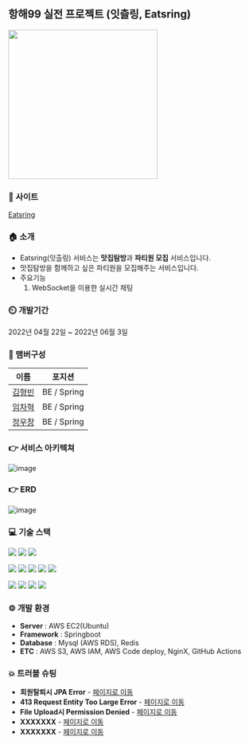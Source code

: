 ## 항해99 실전 프로젝트 (잇츨링, Eatsring)
<img src="https://user-images.githubusercontent.com/35111721/170951097-56be66d4-e3a1-4836-8de9-86df30afa96e.png" width="300" height="300"/>


### 🔗 사이트
[Eatsring](https://eatsring.com)


### 🏠 소개
- Eatsring(잇츨링) 서비스는 <b>맛집탐방</b>과 <b>파티원 모집</b> 서비스입니다.
- 맛집탐방을 함께하고 싶은 파티원을 모집해주는 서비스입니다.
- 주요기능
  1. WebSocket을 이용한 실시간 채팅


### ⏲️ 개발기간
2022년 04월 22일 ~ 2022년 06월 3일


### 🧙 맴버구성
|  이름  |  포지션  |
| :----: | :-----: |
| [김형빈](https://github.com/HyungbinK)|BE / Spring|
| [임차혁](https://github.com/PassionOfStudy)|BE / Spring|
| [정우창](https://github.com/uchang2001)|BE / Spring|


### 👉 서비스 아키텍쳐
![image](https://user-images.githubusercontent.com/35111721/170951628-cb9fe39a-f035-4099-b1ee-f9a24aeb78ca.png)

### 👉 ERD
![image](https://user-images.githubusercontent.com/35111721/170952046-a159e451-5222-4d28-874c-6eae748c8455.png)

### 💻 기술 스택
<img src="https://img.shields.io/badge/Java-007396?style=flat-square&logo=Java&logoColor=white"/> <img src="https://img.shields.io/badge/Spring Boot-6DB33F?style=flat-square&logo=Spring Boot&logoColor=white"/> <img src="https://img.shields.io/badge/Spring Security-6DB33F?style=flat-square&logo=Spring Security&logoColor=white"/>

<img src="https://img.shields.io/badge/Stomp-010101?style=flat-square&logo=Stomp&logoColor=white"/> <img src="https://img.shields.io/badge/Socket-010101?style=flat-square&logo=Socket.io&logoColor=white"/> <img src="https://img.shields.io/badge/Redis-DC382D?style=flat-square&logo=Redis&logoColor=white"/> <img src="https://img.shields.io/badge/Sourcetree-0052CC?style=flat-square&logo=Sourcetree&logoColor=white"/> <img src="https://img.shields.io/badge/MySQL-4479A1?style=flat-square&logo=MySQL&logoColor=white"/>

<img src="https://img.shields.io/badge/GitHub-181717?style=flat-square&logo=GitHub&logoColor=white"/> <img src="https://img.shields.io/badge/Amazon S3-569A31?style=flat-square&logo=Amazon S3&logoColor=white"/> <img src="https://img.shields.io/badge/Amazon AWS-232F3E?style=flat-square&logo=Amazon AWS&logoColor=white"/> <img src="https://img.shields.io/badge/NGINX-009639?style=flat-square&logo=NGINX&logoColor=white"/>

### ⚙️ 개발 환경
- **Server** : AWS EC2(Ubuntu)
- **Framework** : Springboot
- **Database** : Mysql (AWS RDS), Redis
- **ETC** : AWS S3, AWS IAM, AWS Code deploy, NginX, GitHub Actions


### 💥 트러블 슈팅
- **회원탈퇴시 JPA Error** - <a href="https://www.notion.so/JPA-55471ad24b554307bf7a0401bf09c070"> 페이지로 이동</a>
- **413 Request Entity Too Large Error** - <a href="https://www.notion.so/Nginx-413-Request-Entity-Too-Large-a8129fb300cb4af5a8ab55d5f6860e66"> 페이지로 이동</a>
- **File Upload시 Permission Denied** - <a href="https://www.notion.so/ERROR-File-Upload-Permission-Denied-1ac95a8c772b43939be3722bcffb8779"> 페이지로 이동</a>
- **XXXXXXX** - <a href="XXXXX"> 페이지로 이동</a>
- **XXXXXXX** - <a href="XXXXX"> 페이지로 이동</a>

